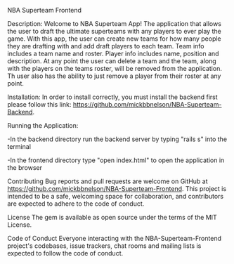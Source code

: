 NBA Superteam Frontend

Description:
Welcome to NBA Superteam App!  The application that allows the user to draft the ultimate superteams with any players to ever play the game.  With this app, the user can create new teams for how many people they are drafting with and add draft players to each team.  Team info includes a team name and roster.  Player info includes name, position and description.  At any point the user can delete a team and the team, along with the players on the teams roster, will be removed from the application.  Th user also has the ability to just remove a player from their roster at any point.

Installation:
In order to install correctly, you must install the backend first please follow this link: https://github.com/mickbbnelson/NBA-Superteam-Backend.

Running the Application:

-In the backend directory run the backend server by typing "rails s" into the terminal 

-In the frontend directory type "open index.html" to open the application in the browser

Contributing
Bug reports and pull requests are welcome on GitHub at https://github.com/mickbbnelson/NBA-Superteam-Frontend. This project is intended to be a safe, welcoming space for collaboration, and contributors are expected to adhere to the code of conduct.

License
The gem is available as open source under the terms of the MIT License.

Code of Conduct
Everyone interacting with the NBA-Superteam-Frontend project's codebases, issue trackers, chat rooms and mailing lists is expected to follow the code of conduct.
